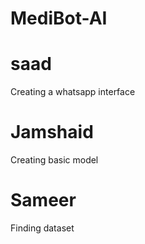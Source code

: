 # MediBot-AI

# saad
  Creating a whatsapp interface

# Jamshaid
  Creating basic model

# Sameer
  Finding dataset
